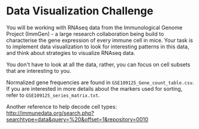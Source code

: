 # Data Visualization Challenge


You will be working with RNAseq data from the Immunological Genome Project (ImmGen) - a large research collaboration being build to characterise the gene expression of every immune cell in mice. Your task is to implement data visualization to look for interesting patterns in this data, and think about strategies to visualize RNAseq data.

You don't have to look at all the data, rather, you can focus on cell subsets that are interesting to you.

Normalized gene frequencies are found in `GSE109125_Gene_count_table.csv`. If you are interested in more details about the markers used for sorting, refer to `GSE109125_series_matrix.txt`.

Another reference to help decode cell types: http://immunedata.org/search.php?searchtype=data&query=%20&offset=1&repository=0010
